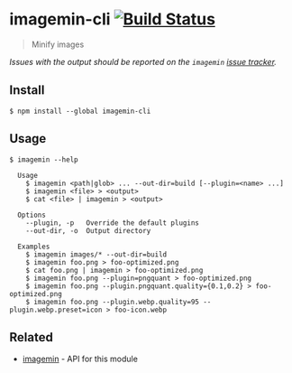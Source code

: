 # imagemin-cli [![Build Status](https://travis-ci.com/imagemin/imagemin-cli.svg?branch=master)](https://travis-ci.com/github/imagemin/imagemin-cli)

> Minify images

*Issues with the output should be reported on the `imagemin` [issue tracker](https://github.com/imagemin/imagemin/issues).*

## Install

```
$ npm install --global imagemin-cli
```

## Usage

```
$ imagemin --help

  Usage
    $ imagemin <path|glob> ... --out-dir=build [--plugin=<name> ...]
    $ imagemin <file> > <output>
    $ cat <file> | imagemin > <output>

  Options
    --plugin, -p   Override the default plugins
    --out-dir, -o  Output directory

  Examples
    $ imagemin images/* --out-dir=build
    $ imagemin foo.png > foo-optimized.png
    $ cat foo.png | imagemin > foo-optimized.png
    $ imagemin foo.png --plugin=pngquant > foo-optimized.png
    $ imagemin foo.png --plugin.pngquant.quality={0.1,0.2} > foo-optimized.png
    $ imagemin foo.png --plugin.webp.quality=95 --plugin.webp.preset=icon > foo-icon.webp
```

## Related

- [imagemin](https://github.com/imagemin/imagemin) - API for this module
